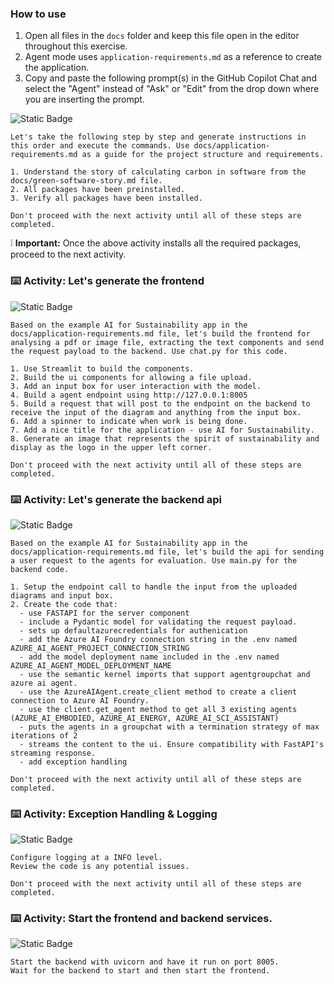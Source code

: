 ### How to use

1. Open all files in the `docs` folder and keep this file open in the editor throughout this exercise.
2. Agent mode uses `application-requirements.md` as a reference to create the application.
3. Copy and paste the following prompt(s) in the GitHub Copilot Chat and select the "Agent" instead of "Ask" or "Edit" from the drop down where you are inserting the prompt.

![Static Badge](https://img.shields.io/badge/-Prompt-text?style=flat-square&logo=github%20copilot&labelColor=512a97&color=ecd8ff)

```prompt
Let's take the following step by step and generate instructions in this order and execute the commands. Use docs/application-requirements.md as a guide for the project structure and requirements.

1. Understand the story of calculating carbon in software from the docs/green-software-story.md file.
2. All packages have been preinstalled.
3. Verify all packages have been installed. 

Don't proceed with the next activity until all of these steps are completed.
```
❕ **Important:** Once the above activity installs all the required packages, proceed to the next activity.

### :keyboard: Activity: Let's generate the frontend

  ![Static Badge](https://img.shields.io/badge/-Prompt-text?style=flat-square&logo=github%20copilot&labelColor=512a97&color=ecd8ff)
 
  ```prompt
  Based on the example AI for Sustainability app in the docs/application-requirements.md file, let's build the frontend for analysing a pdf or image file, extracting the text components and send the request payload to the backend. Use chat.py for this code.
 
  1. Use Streamlit to build the components.
  2. Build the ui components for allowing a file upload.
  3. Add an input box for user interaction with the model.
  4. Build a agent endpoint using http://127.0.0.1:8005
  5. Build a request that will post to the endpoint on the backend to receive the input of the diagram and anything from the input box.
  6. Add a spinner to indicate when work is being done.
  7. Add a nice title for the application - use AI for Sustainability.
  8. Generate an image that represents the spirit of sustainability and display as the logo in the upper left corner. 

  Don't proceed with the next activity until all of these steps are completed.
 ```

### :keyboard: Activity: Let's generate the backend api

  ![Static Badge](https://img.shields.io/badge/-Prompt-text?style=flat-square&logo=github%20copilot&labelColor=512a97&color=ecd8ff)
 
  ```prompt
  Based on the example AI for Sustainability app in the docs/application-requirements.md file, let's build the api for sending a user request to the agents for evaluation. Use main.py for the backend code.
 
1. Setup the endpoint call to handle the input from the uploaded diagrams and input box.
2. Create the code that:
    - use FASTAPI for the server component
    - include a Pydantic model for validating the request payload.
    - sets up defaultazurecredentials for authenication
    - add the Azure AI Foundry connection string in the .env named AZURE_AI_AGENT_PROJECT_CONNECTION_STRING
    - add the model deployment name included in the .env named AZURE_AI_AGENT_MODEL_DEPLOYMENT_NAME
    - use the semantic kernel imports that support agentgroupchat and azure ai agent.
    - use the AzureAIAgent.create_client method to create a client connection to Azure AI Foundry.
    - use the client.get_agent method to get all 3 existing agents (AZURE_AI_EMBODIED, AZURE_AI_ENERGY, AZURE_AI_SCI_ASSISTANT)
    - puts the agents in a groupchat with a termination strategy of max iterations of 2
    - streams the content to the ui. Ensure compatibility with FastAPI's streaming response.
    - add exception handling
 
  Don't proceed with the next activity until all of these steps are completed.
 ```

### :keyboard: Activity: Exception Handling & Logging

  ![Static Badge](https://img.shields.io/badge/-Prompt-text?style=flat-square&logo=github%20copilot&labelColor=512a97&color=ecd8ff)
 
  ```prompt
  Configure logging at a INFO level.
  Review the code is any potential issues.
  
  Don't proceed with the next activity until all of these steps are completed.
 ```

### :keyboard: Activity: Start the frontend and backend services.

  ![Static Badge](https://img.shields.io/badge/-Prompt-text?style=flat-square&logo=github%20copilot&labelColor=512a97&color=ecd8ff)
 
  ```prompt
  Start the backend with uvicorn and have it run on port 8005.
  Wait for the backend to start and then start the frontend.